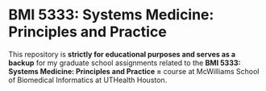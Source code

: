 # BMI 5333: Systems Medicine: Principles and Practice

This repository is **strictly for educational purposes and serves as a backup** for my graduate school assignments related to the **BMI 5333: Systems Medicine: Principles and Practice
=** course at McWilliams School of Biomedical Informatics at UTHealth Houston.
